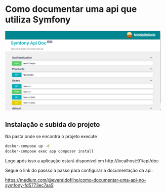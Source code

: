 # Como documentar uma api que utiliza Symfony
[![./api-doc.png](./api-doc.png)](https://medium.com/@everaldofilho/como-documentar-uma-api-no-symfony-fd5773ec7aa5)


## Instalação e subida do projeto

Na pasta onde se encontra o projeto execute

````bash
docker-compose up -d
docker-compose exec app composer install
````

Logo após isso a aplicação estará disponivel em http://localhost:91/api/doc

Segue o link do passso a passo para configurar a documentação da api:

https://medium.com/@everaldofilho/como-documentar-uma-api-no-symfony-fd5773ec7aa5

